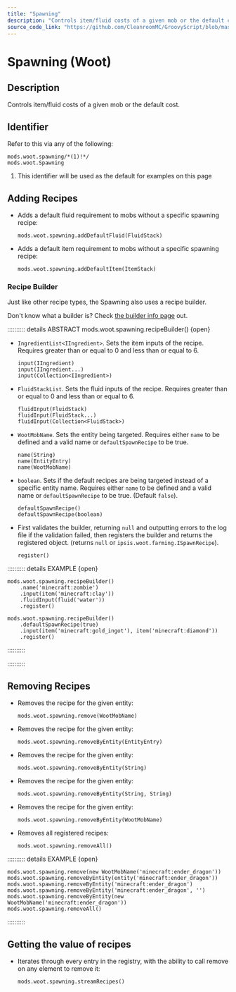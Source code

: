 ```yaml
---
title: "Spawning"
description: "Controls item/fluid costs of a given mob or the default cost."
source_code_link: "https://github.com/CleanroomMC/GroovyScript/blob/master/src/main/java/com/cleanroommc/groovyscript/compat/mods/woot/Spawning.java"
---
```


# Spawning (Woot)

## Description

Controls item/fluid costs of a given mob or the default cost.

## Identifier

Refer to this via any of the following:

```groovy:no-line-numbers {1}
mods.woot.spawning/*(1)!*/
mods.woot.Spawning
```

1. This identifier will be used as the default for examples on this page

## Adding Recipes

- Adds a default fluid requirement to mobs without a specific spawning recipe:

    ```groovy:no-line-numbers
    mods.woot.spawning.addDefaultFluid(FluidStack)
    ```

- Adds a default item requirement to mobs without a specific spawning recipe:

    ```groovy:no-line-numbers
    mods.woot.spawning.addDefaultItem(ItemStack)
    ```


### Recipe Builder

Just like other recipe types, the Spawning also uses a recipe builder.

Don't know what a builder is? Check [the builder info page](../../../groovy/builder.md) out.

:::::::::: details ABSTRACT mods.woot.spawning.recipeBuilder() {open}
- `IngredientList<IIngredient>`. Sets the item inputs of the recipe. Requires greater than or equal to 0 and less than or equal to 6.

    ```groovy:no-line-numbers
    input(IIngredient)
    input(IIngredient...)
    input(Collection<IIngredient>)
    ```

- `FluidStackList`. Sets the fluid inputs of the recipe. Requires greater than or equal to 0 and less than or equal to 6.

    ```groovy:no-line-numbers
    fluidInput(FluidStack)
    fluidInput(FluidStack...)
    fluidInput(Collection<FluidStack>)
    ```

- `WootMobName`. Sets the entity being targeted. Requires either `name` to be defined and a valid name or `defaultSpawnRecipe` to be true.

    ```groovy:no-line-numbers
    name(String)
    name(EntityEntry)
    name(WootMobName)
    ```

- `boolean`. Sets if the default recipes are being targeted instead of a specific entity name. Requires either `name` to be defined and a valid name or `defaultSpawnRecipe` to be true. (Default `false`).

    ```groovy:no-line-numbers
    defaultSpawnRecipe()
    defaultSpawnRecipe(boolean)
    ```

- First validates the builder, returning `null` and outputting errors to the log file if the validation failed, then registers the builder and returns the registered object. (returns `null` or `ipsis.woot.farming.ISpawnRecipe`).

    ```groovy:no-line-numbers
    register()
    ```

:::::::::: details EXAMPLE {open}
```groovy:no-line-numbers
mods.woot.spawning.recipeBuilder()
    .name('minecraft:zombie')
    .input(item('minecraft:clay'))
    .fluidInput(fluid('water'))
    .register()

mods.woot.spawning.recipeBuilder()
    .defaultSpawnRecipe(true)
    .input(item('minecraft:gold_ingot'), item('minecraft:diamond'))
    .register()
```

::::::::::

::::::::::

## Removing Recipes

- Removes the recipe for the given entity:

    ```groovy:no-line-numbers
    mods.woot.spawning.remove(WootMobName)
    ```

- Removes the recipe for the given entity:

    ```groovy:no-line-numbers
    mods.woot.spawning.removeByEntity(EntityEntry)
    ```

- Removes the recipe for the given entity:

    ```groovy:no-line-numbers
    mods.woot.spawning.removeByEntity(String)
    ```

- Removes the recipe for the given entity:

    ```groovy:no-line-numbers
    mods.woot.spawning.removeByEntity(String, String)
    ```

- Removes the recipe for the given entity:

    ```groovy:no-line-numbers
    mods.woot.spawning.removeByEntity(WootMobName)
    ```

- Removes all registered recipes:

    ```groovy:no-line-numbers
    mods.woot.spawning.removeAll()
    ```

:::::::::: details EXAMPLE {open}
```groovy:no-line-numbers
mods.woot.spawning.remove(new WootMobName('minecraft:ender_dragon'))
mods.woot.spawning.removeByEntity(entity('minecraft:ender_dragon'))
mods.woot.spawning.removeByEntity('minecraft:ender_dragon')
mods.woot.spawning.removeByEntity('minecraft:ender_dragon', '')
mods.woot.spawning.removeByEntity(new WootMobName('minecraft:ender_dragon'))
mods.woot.spawning.removeAll()
```

::::::::::

## Getting the value of recipes

- Iterates through every entry in the registry, with the ability to call remove on any element to remove it:

    ```groovy:no-line-numbers
    mods.woot.spawning.streamRecipes()
    ```
